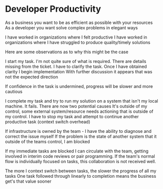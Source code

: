Developer Productivity
======================

As a business you want to be as efficient as possible with your resources
As a developer you want solve complex problems in elegant ways

I have worked in organizations where I felt productive
I have worked in organizations where I have struggled to produce quality/timely solutions

Here are some observations as to why this might be the case

I start my task.
I'm not quite sure of what is required. There are details missing from the ticket. I have to clarify the task.
Once I have obtained clarity I begin implementation
With further discussion it appears that was not the expected direction

If confidence in the task is undermined, progress will be slower and more cautious


I complete my task and try to run my solution on a system that isn't my local machine.
It fails.
There are now two potential causes
It's outside of my control, some external system/resource needs actioning that is outside of my control.
I have to stop my task and attempt to continue another productive task (context switch overhead)

If infrastructure is owned by the team - I have the ability to diagnose and correct the issue myself
If the problem is the state of another system that it outside of the teams control, I am blocked

If my immediate tasks are blocked I can circulate with the team, getting involved in interim code reviews or pair programming.
If the team's normal flow is individually focused on tasks, this collaboration is not received well.

The more I context switch between tasks, the slower the progress of all my tasks
One task followed through linearly to completion means the business get's that value sooner
